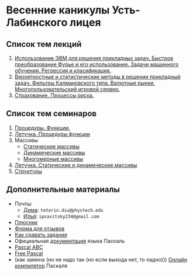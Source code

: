 # Весенние каникулы Усть-Лабинского лицея

## Список тем лекций

1. [Использование ЭВМ для решения прикладных задач. Быстрое преобразование Фурье и его использование. Задачи машинного обучения. Регрессия и класификация.](/ull-spring/fourier)
1. [Вероятностные и статистические методы в решении прикладный задач. Фильтры Калмановского типа. Валютные рынки. Многопользовательский игровой сервер.](/ull-spring/statistics)
1. [Страхование. Процессы риска.](/ull-spring/insurance)

## Список тем семинаров

1. [Процедуры. Функции.](/ull-spring/procedures-and-functions)
1. [Летучка. Процедуры функции](/ull-spring/letuchka-procedures-and-functions)
1. Массивы
    - [Статические массивы](/ull-spring/static-arrays)
    - [Динамические массивы](/ull-spring/dynamic-arrays)
    - [Многомерные массивы](/ull-spring/multidimensional-arrays)
1. [Летучка. Статические и динамические массивы](/ull-spring/letuchka-static-and-dynamic-arrays)
1. [Структуры](/ull-spring/structures)

## Дополнительные материалы

- Почты:
  - [Дима](mailto:teterin.diu@phystech.edu): `teterin.diu@phystech.edu`
  - [Илья](mailto:ipsavitsky234@gmail.com): `ipsavitsky234@gmail.com`
- [Плюсник](https://docs.google.com/spreadsheets/d/1uyKwejBh2S4wHxYqweFkwjMcUjl5RmEUvJTGR-Emdfo/edit?usp=sharing)
- [Форма для отзывов](https://forms.gle/mCQDEKqDkfx8dzGp6)
- [Как сдавать задания](/ull-spring/instructions)
- Официальная [документация](https://www.freepascal.org/docs.html) языка Паскаль
- [Pascal ABC](http://pascalabc.net/)
- [Free Pascal](https://www.freepascal.org/download.html)
- (как замена (но не надо так (но если выхода нет, то ладно)))
 [Онлайн компилятор](https://www.onlinegdb.com/online_pascal_compiler) Паскаля
